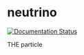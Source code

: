 neutrino
========

[![Documentation Status](https://readthedocs.org/projects/neutrino/badge/?version=latest)](http://neutrino.readthedocs.org/?badge=latest)

THE particle
